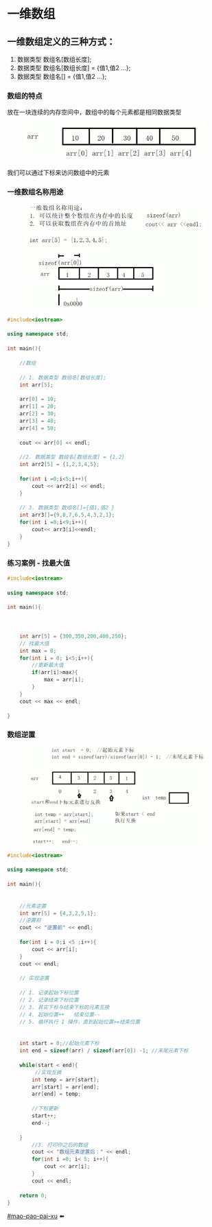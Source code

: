 # 一维数组

## 一维数组定义的三种方式：

1. 数据类型 数组名\[数组长度];
2. 数据类型 数组名\[数组长度] = {值1,值2 ...};
3. 数据类型 数组名\[] = {值1,值2 ...};

### 数组的特点

放在一块连续的内存空间中，数组中的每个元素都是相同数据类型

<figure><img src="../../.gitbook/assets/image (2) (1) (1) (1).png" alt=""><figcaption></figcaption></figure>

我们可以通过下标来访问数组中的元素

### 一维数组名称用途

<figure><img src="../../.gitbook/assets/image (3) (1).png" alt=""><figcaption></figcaption></figure>

```cpp
#include<iostream>

using namespace std;

int main(){

    //数组

    // 1. 数据类型 数组名[数组长度];
    int arr[5];

    arr[0] = 10;
    arr[1] = 20;
    arr[2] = 30;
    arr[3] = 40;
    arr[4] = 50;

    cout << arr[0] << endl;

    //2. 数据类型 数组名[数组长度] = {1,2}
    int arr2[5] = {1,2,3,4,5};

    for(int i =0;i<5;i++){
        cout << arr2[i] << endl;
    }

    // 3. 数据类型 数组名[]={值1,值2 }
    int arr3[]={9,8,7,6,5,4,3,2,1};
    for(int i =0;i<9;i++){
        cout<< arr3[i]<<endl;
    }
}
```

### 练习案例 - 找最大值

```cpp
#include<iostream>

using namespace std;

int main(){

   

    int arr[5] = {300,350,200,400,250};
    // 找最大值
    int max = 0;
    for(int i = 0; i<5;i++){
        //更新最大值
        if(arr[i]>max){
            max = arr[i];
        }
    }
    cout << max << endl;
    
}
```

### 数组逆置

<figure><img src="../../.gitbook/assets/image (1) (1) (1) (1) (1) (1) (1).png" alt=""><figcaption></figcaption></figure>

```cpp
#include<iostream>

using namespace std;

int main(){


    //元素逆置
    int arr[5] = {4,3,2,5,1};
    //逆置前
    cout << "逆置前" << endl;

    for(int i = 0;i <5 ;i++){
        cout << arr[i];
    }
    cout << endl;
    
    // 实现逆置
 
    // 1. 记录起始下标位置
    // 2. 记录结束下标位置
    // 3. 其实下标与结束下标的元素互换
    // 4. 起始位置++   结束位置--
    // 5. 循环执行 1 操作，直到起始位置>=结束位置


    int start = 0;//起始元素下标
    int end = sizeof(arr) / sizeof(arr[0]) -1; //末尾元素下标

    while(start < end){
         //实现互换
        int temp = arr[start];
        arr[start] = arr[end];
        arr[end] = temp;

        //下标更新
        start++;
        end--;
        
    }  
        //3. 打印你之后的数组
        cout << "数组元素逆置后：" << endl;
        for(int i =0; i< 5; i++){
            cout << arr[i];
        }
        cout << endl;

    return 0;
}
```

[#mao-pao-pai-xu](../../biao-zhun-ku/chang-yong-suan-fa/pai-xu.md#mao-pao-pai-xu "mention") ⬅️
